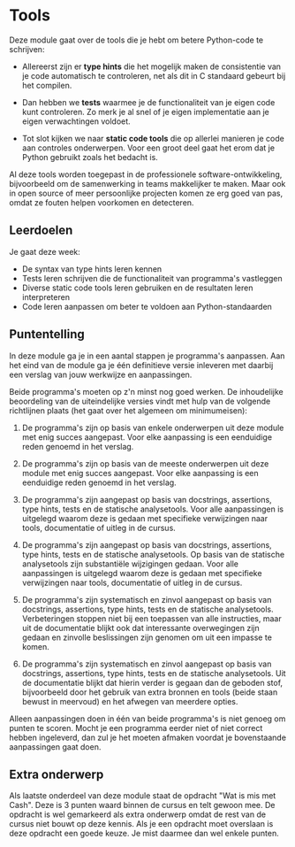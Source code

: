 # Tools

Deze module gaat over de tools die je hebt om betere Python-code te schrijven:

- Allereerst zijn er **type hints** die het mogelijk maken de consistentie van je code automatisch te controleren, net als dit in C standaard gebeurt bij het compilen.

- Dan hebben we **tests** waarmee je de functionaliteit van je eigen code kunt controleren. Zo merk je al snel of je eigen implementatie aan je eigen verwachtingen voldoet.

- Tot slot kijken we naar **static code tools** die op allerlei manieren je code aan controles onderwerpen. Voor een groot deel gaat het erom dat je Python gebruikt zoals het bedacht is.

Al deze tools worden toegepast in de professionele software-ontwikkeling, bijvoorbeeld om de samenwerking in teams makkelijker te maken. Maar ook in open source of meer persoonlijke projecten komen ze erg goed van pas, omdat ze fouten helpen voorkomen en detecteren.

## Leerdoelen

Je gaat deze week:

- De syntax van type hints leren kennen
- Tests leren schrijven die de functionaliteit van programma's vastleggen
- Diverse static code tools leren gebruiken en de resultaten leren interpreteren
- Code leren aanpassen om beter te voldoen aan Python-standaarden

## Puntentelling

In deze module ga je in een aantal stappen je programma's aanpassen. Aan het eind van de module ga je één definitieve versie inleveren met daarbij een verslag van jouw werkwijze en aanpassingen.

Beide programma's moeten op z'n minst nog goed werken. De inhoudelijke beoordeling van de uiteindelijke versies vindt met hulp van de volgende richtlijnen plaats (het gaat over het algemeen om minimumeisen):

1. De programma's zijn op basis van enkele onderwerpen uit deze module met enig succes aangepast. Voor elke aanpassing is een eenduidige reden genoemd in het verslag.

2. De programma's zijn op basis van de meeste onderwerpen uit deze module met enig succes aangepast. Voor elke aanpassing is een eenduidige reden genoemd in het verslag.

3. De programma's zijn aangepast op basis van docstrings, assertions, type hints, tests en de statische analysetools. Voor alle aanpassingen is uitgelegd waarom deze is gedaan met specifieke verwijzingen naar tools, documentatie of uitleg in de cursus.

4. De programma's zijn aangepast op basis van docstrings, assertions, type hints, tests en de statische analysetools. Op basis van de statische analysetools zijn substantiële wijzigingen gedaan. Voor alle aanpassingen is uitgelegd waarom deze is gedaan met specifieke verwijzingen naar tools, documentatie of uitleg in de cursus.

5. De programma's zijn systematisch en zinvol aangepast op basis van docstrings, assertions, type hints, tests en de statische analysetools. Verbeteringen stoppen niet bij een toepassen van alle instructies, maar uit de documentatie blijkt ook dat interessante overwegingen zijn gedaan en zinvolle beslissingen zijn genomen om uit een impasse te komen.

6. De programma's zijn systematisch en zinvol aangepast op basis van docstrings, assertions, type hints, tests en de statische analysetools. Uit de documentatie blijkt dat hierin verder is gegaan dan de geboden stof, bijvoorbeeld door het gebruik van extra bronnen en tools (beide staan bewust in meervoud) en het afwegen van meerdere opties.

Alleen aanpassingen doen in één van beide programma's is niet genoeg om punten te scoren. Mocht je een programma eerder niet of niet correct hebben ingeleverd, dan zul je het moeten afmaken voordat je bovenstaande aanpassingen gaat doen.

## Extra onderwerp

Als laatste onderdeel van deze module staat de opdracht "Wat is mis met Cash". Deze is 3 punten waard binnen de cursus en telt gewoon mee. De opdracht is wel gemarkeerd als extra onderwerp omdat de rest van de cursus niet bouwt op deze kennis. Als je een opdracht moet overslaan is deze opdracht een goede keuze. Je mist daarmee dan wel enkele punten.
